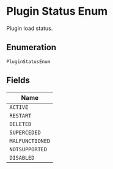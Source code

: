 
# Plugin Status Enum

Plugin load status.

## Enumeration

`PluginStatusEnum`

## Fields

| Name |
|  --- |
| `ACTIVE` |
| `RESTART` |
| `DELETED` |
| `SUPERCEDED` |
| `MALFUNCTIONED` |
| `NOTSUPPORTED` |
| `DISABLED` |

